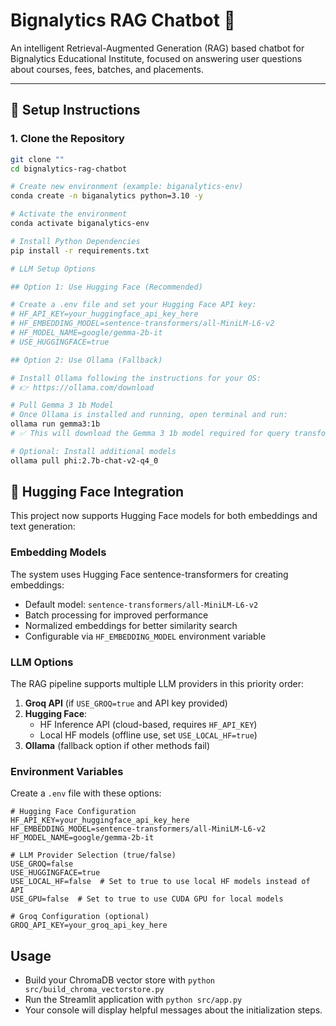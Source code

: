 # Bignalytics RAG Chatbot 🚀

An intelligent Retrieval-Augmented Generation (RAG) based chatbot for Bignalytics Educational Institute, focused on answering user questions about courses, fees, batches, and placements.

---

## 🚀 Setup Instructions

### 1. Clone the Repository

```bash
git clone ""
cd bignalytics-rag-chatbot

# Create new environment (example: biganalytics-env)
conda create -n biganalytics python=3.10 -y

# Activate the environment
conda activate biganalytics-env

# Install Python Dependencies
pip install -r requirements.txt

# LLM Setup Options

## Option 1: Use Hugging Face (Recommended)

# Create a .env file and set your Hugging Face API key:
# HF_API_KEY=your_huggingface_api_key_here
# HF_EMBEDDING_MODEL=sentence-transformers/all-MiniLM-L6-v2
# HF_MODEL_NAME=google/gemma-2b-it
# USE_HUGGINGFACE=true

## Option 2: Use Ollama (Fallback)

# Install Ollama following the instructions for your OS:
# 👉 https://ollama.com/download

# Pull Gemma 3 1b Model
# Once Ollama is installed and running, open terminal and run:
ollama run gemma3:1b
# ✅ This will download the Gemma 3 1b model required for query transformation and answer generation.

# Optional: Install additional models
ollama pull phi:2.7b-chat-v2-q4_0
```

## 🔄 Hugging Face Integration

This project now supports Hugging Face models for both embeddings and text generation:

### Embedding Models

The system uses Hugging Face sentence-transformers for creating embeddings:

- Default model: `sentence-transformers/all-MiniLM-L6-v2`
- Batch processing for improved performance
- Normalized embeddings for better similarity search
- Configurable via `HF_EMBEDDING_MODEL` environment variable

### LLM Options

The RAG pipeline supports multiple LLM providers in this priority order:

1. **Groq API** (if `USE_GROQ=true` and API key provided)
2. **Hugging Face**:
   - HF Inference API (cloud-based, requires `HF_API_KEY`)
   - Local HF models (offline use, set `USE_LOCAL_HF=true`)
3. **Ollama** (fallback option if other methods fail)

### Environment Variables

Create a `.env` file with these options:

```
# Hugging Face Configuration
HF_API_KEY=your_huggingface_api_key_here
HF_EMBEDDING_MODEL=sentence-transformers/all-MiniLM-L6-v2
HF_MODEL_NAME=google/gemma-2b-it

# LLM Provider Selection (true/false)
USE_GROQ=false
USE_HUGGINGFACE=true
USE_LOCAL_HF=false  # Set to true to use local HF models instead of API
USE_GPU=false  # Set to true to use CUDA GPU for local models

# Groq Configuration (optional)
GROQ_API_KEY=your_groq_api_key_here
```

## Usage

- Build your ChromaDB vector store with `python src/build_chroma_vectorstore.py`
- Run the Streamlit application with `python src/app.py`
- Your console will display helpful messages about the initialization steps.

